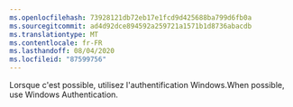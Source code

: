 ```yaml
---
ms.openlocfilehash: 73928121db72eb17e1fcd9d425688ba799d6fb0a
ms.sourcegitcommit: ad4d92dce894592a259721a1571b1d8736abacdb
ms.translationtype: MT
ms.contentlocale: fr-FR
ms.lasthandoff: 08/04/2020
ms.locfileid: "87599756"
---
```

<span data-ttu-id="af388-101">Lorsque c'est possible, utilisez l'authentification Windows.</span><span class="sxs-lookup"><span data-stu-id="af388-101">When possible, use Windows Authentication.</span></span>
